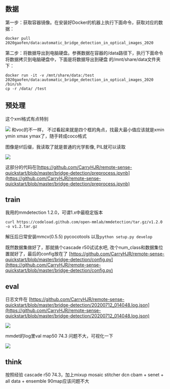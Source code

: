 ## 数据
第一步：获取容器镜像。在安装好Docker的机器上执行下面命令，获取对应的数据：
```
docker pull 2020gaofen/data:automatic_bridge_detection_in_optical_images_2020
```
第二步：将数据导出到电脑硬盘。参赛数据在容器的/data路径下，执行下面命令将数据拷贝到电脑硬盘中，下面是将数据导出到硬盘
的/mnt/share/data文件夹下：
```
docker run -it -v /mnt/share/data:/test 2020gaofen/data:automatic_bridge_detection_in_optical_images_2020 /bin/sh
cp -r /data/ /test
```
## 预处理
这个xml格式有点特别

![](https://upload-images.jianshu.io/upload_images/23853026-daa863aea9e9f031.png?imageMogr2/auto-orient/strip%7CimageView2/2/w/400)
和voc的不一样， 不过看起来就是四个框的角点，找最大最小值应该就是xmin ymin xmax ymax了，随手转成coco格式

图像是tif后缀，我读取了就是普通的光学影像, PIL就可以读取

![](https://upload-images.jianshu.io/upload_images/23853026-8f2f3851788a2dc0.png?imageMogr2/auto-orient/strip%7CimageView2/2/w/300)

这部分的代码在[https://github.com/CarryHJR/remote-sense-quickstart/blob/master/bridge-detection/preprocess.ipynb](https://github.com/CarryHJR/remote-sense-quickstart/blob/master/bridge-detection/preprocess.ipynb)

## train
我用的mmdetection 1.2.0，可谓1.x中最稳定版本
```
curl https://codeload.github.com/open-mmlab/mmdetection/tar.gz/v1.2.0 -o v1.2.tar.gz 
```
解压后日常安装mmcv(0.5.5) pycocotools 以及`python setup.py develop`

既然数据集做好了，那就搞个cascade r50试试水吧, 改个num_class和数据集位置就好了，最后的config放在了
[https://github.com/CarryHJR/remote-sense-quickstart/blob/master/bridge-detection/config.py](https://github.com/CarryHJR/remote-sense-quickstart/blob/master/bridge-detection/config.py)


## eval
日志文件在 [https://github.com/CarryHJR/remote-sense-quickstart/blob/master/bridge-detection/20200712_014048.log.json](https://github.com/CarryHJR/remote-sense-quickstart/blob/master/bridge-detection/20200712_014048.log.json)

![](https://upload-images.jianshu.io/upload_images/23853026-04088ad41c2be0bf.png?imageMogr2/auto-orient/strip%7CimageView2/2/w/1240)

mmdet的log里val map50 74.3 问题不大，可视化一下

![](https://upload-images.jianshu.io/upload_images/23853026-e39143801dc46f7c.png?imageMogr2/auto-orient/strip%7CimageView2/2/w/1240)

## think
按照经验 cascade r50 74.3，加上mixup mosaic stitcher dcn cbam + senet + all data + ensemble 90map应该问题不大
